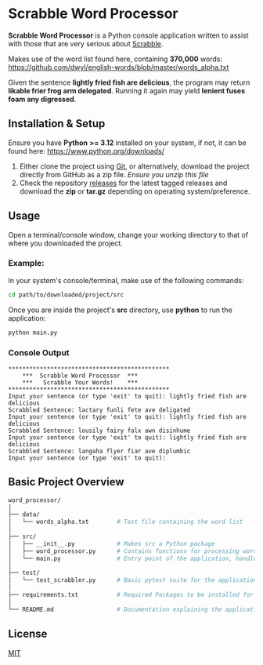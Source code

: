 # Scrabble Word Processor

**Scrabble Word Processor** is a Python console application written to assist with those that are very serious about [Scrabble](https://en.wikipedia.org/wiki/Scrabble).

Makes use of the word list found here, containing **370,000** words: https://github.com/dwyl/english-words/blob/master/words_alpha.txt

Given the sentence **lightly fried fish are delicious**, the program may return **likable frier frog arm delegated**. Running it again may yield **lenient fuses foam any digressed**.

## Installation & Setup

Ensure you have **Python** **>= 3.12** installed on your system, if not, it can be found here: https://www.python.org/downloads/

1. Either clone the project using [Git](https://git-scm.com/downloads), or alternatively, download the project directly from GitHub as a zip file. _Ensure you unzip this file_
2. Check the repository [releases](https://github.com/ErrAza/word_processor/releases) for the latest tagged releases and download the **zip** or **tar.gz** depending on operating system/preference.

## Usage

Open a terminal/console window, change your working directory to that of where you downloaded the project.

### Example:

In your system's console/terminal, make use of the following commands:

```bash
cd path/to/downloaded/project/src
```

Once you are inside the project's **src** directory, use **python** to run the application:

```bash
python main.py
```

### Console Output

```code
**********************************************
	***  Scrabble Word Processor  ***
	***   Scrabble Your Words!    ***
**********************************************
Input your sentence (or type 'exit' to quit): lightly fried fish are delicious
Scrabbled Sentence: lactary funli fete ave deligated
Input your sentence (or type 'exit' to quit): lightly fried fish are delicious
Scrabbled Sentence: lousily fairy falx awn disinhume
Input your sentence (or type 'exit' to quit): lightly fried fish are delicious
Scrabbled Sentence: langaha flyer fiar ave diplumbic
Input your sentence (or type 'exit' to quit):
```

## Basic Project Overview

```bash
word_processor/
│
├── data/
│   └── words_alpha.txt        # Text file containing the word list
│
├── src/
│   ├── __init__.py            # Makes src a Python package
│   ├── word_processor.py      # Contains functions for processing words
│   └── main.py                # Entry point of the application, handles user interaction
│
├── test/
│   └── test_scrabbler.py      # Basic pytest suite for the application
│
├── requirements.txt           # Required Packages to be installed for development
│
└── README.md                  # Documentation explaining the application, usage, etc.
```

## License

[MIT](https://choosealicense.com/licenses/mit/)


